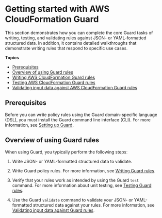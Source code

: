 # Getting started with AWS CloudFormation Guard<a name="getting-started"></a>

This section demonstrates how you can complete the core Guard tasks of writing, testing, and validating rules against JSON\- or YAML\-formatted structured data\. In addition, it contains detailed walkthroughs that demonstrate writing rules that respond to specific use cases\.

**Topics**
+ [Prerequisites](#getting-started-prerequisites)
+ [Overview of using Guard rules](#getting-started-overview)
+ [Writing AWS CloudFormation Guard rules](writing-rules.md)
+ [Testing AWS CloudFormation Guard rules](testing-rules.md)
+ [Validating input data against AWS CloudFormation Guard rules](validating-rules.md)

## Prerequisites<a name="getting-started-prerequisites"></a>

Before you can write policy rules using the Guard domain\-specific language \(DSL\), you must install the Guard command line interface \(CLI\)\. For more information, see [Setting up Guard](setting-up.md)\.

## Overview of using Guard rules<a name="getting-started-overview"></a>

When using Guard, you typically perform the following steps:

1. Write JSON\- or YAML\-formatted structured data to validate\.

1. Write Guard policy rules\. For more information, see [Writing Guard rules](writing-rules.md)\.

1. Verify that your rules work as intended by using the Guard `test` command\. For more information about unit testing, see [Testing Guard rules](testing-rules.md)\.

1. Use the Guard `validate` command to validate your JSON\- or YAML\-formatted structured data against your rules\. For more information, see [Validating input data against Guard rules](validating-rules.md)\.